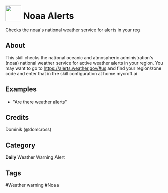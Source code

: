 # <img src="https://raw.githack.com/FortAwesome/Font-Awesome/master/svgs/solid/robot.svg" card_color="#40DBB0" width="50" height="50" style="vertical-align:bottom"/> Noaa Alerts
Checks the noaa's national weather service for alerts in your reg

## About
This skill checks the national oceanic and atmospheric administration's (noaa) national weather service for active weather alerts in your region.
You may want to go to https://alerts.weather.gov/#us and find your region/zone code and enter that in the skill configuration at home.mycroft.ai

## Examples
* "Are there weather alerts"

## Credits
Dominik (@domcross)

## Category
**Daily**
Weather
Warning
Alert

## Tags
#Weather warning
#Noaa

